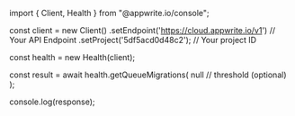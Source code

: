 import { Client, Health } from "@appwrite.io/console";

const client = new Client()
    .setEndpoint('https://cloud.appwrite.io/v1') // Your API Endpoint
    .setProject('5df5acd0d48c2'); // Your project ID

const health = new Health(client);

const result = await health.getQueueMigrations(
    null // threshold (optional)
);

console.log(response);

